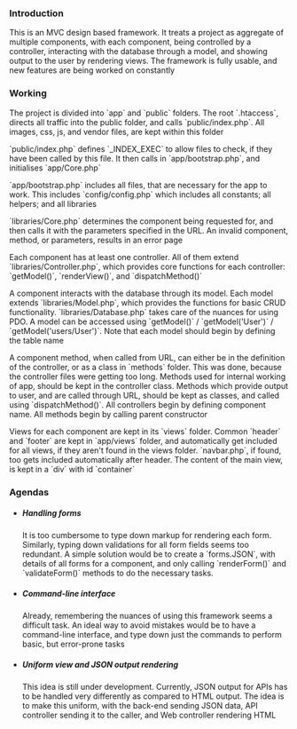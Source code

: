 <h3>Introduction</h3>
<p>This is an MVC design based framework. It treats a project as aggregate of multiple components, with each component, being controlled by a controller, interacting with the database through a model, and showing output to the user by rendering views. The framework is fully usable, and new features are being worked on constantly</p>

<h3>Working</h3>

<p>The project is divided into `app` and `public` folders. The root `.htaccess`, directs all traffic into the public folder, and calls `public/index.php`. All images, css, js, and vendor files, are kept within this folder</p>

<p>`public/index.php` defines `_INDEX_EXEC` to allow files to check, if they have been called by this file. It then calls in `app/bootstrap.php`, and initialises `app/Core.php`</p>

<p>`app/bootstrap.php` includes all files, that are necessary for the app to work. This includes `config/config.php` which includes all constants; all helpers; and all libraries</p>

<p>`libraries/Core.php` determines the component being requested for, and then calls it with the parameters specified in the URL. An invalid component, method, or parameters, results in an error page</p>

<p>Each component has at least one controller. All of them extend `libraries/Controller.php`, which provides core functions for each controller: `getModel()`, `renderView()`, and `dispatchMethod()`</p>

<p>A component interacts with the database through its model. Each model extends `libraries/Model.php`, which provides the functions for basic CRUD functionality. `libraries/Database.php` takes care of the nuances for using PDO. A model can be accessed using `getModel()` / `getModel('User')` / `getModel('users/User')`. Note that each model should begin by defining the table name</p>

<p>A component method, when called from URL, can either be in the definition of the controller, or as a class in `methods` folder. This was done, because the controller files were getting too long. Methods used for internal working of app, should be kept in the controller class. Methods which provide output to user, and are called through URL, should be kept as classes, and called using `dispatchMethod()`. All controllers begin by defining component name. All methods begin by calling parent constructor</p>

<p>Views for each component are kept in its `views` folder. Common `header` and `footer` are kept in `app/views` folder, and automatically get included for all views, if they aren't found in the views folder. `navbar.php`, if found, too gets included automatically after header. The content of the main view, is kept in a `div` with id `container`</p>

<h3>Agendas</h3>
<ul>
	<li>
		<h5>Handling forms</h5>
		<p>It is too cumbersome to type down markup for rendering each form. Similarly, typing down validations for all form fields seems too redundant. A simple solution would be to create a `forms.JSON`, with details of all forms for a component, and only calling `renderForm()` and `validateForm()` methods to do the necessary tasks.</p>
	</li>
	<li>
		<h5>Command-line interface</h5>
		<p>Already, remembering the nuances of using this framework seems a difficult task. An ideal way to avoid mistakes would be to have a command-line interface, and type down just the commands to perform basic, but error-prone tasks</p>
	</li>
	<li>
		<h5>Uniform view and JSON output rendering</h5>
		<p>This idea is still under development. Currently, JSON output for APIs has to be handled very differently as compared to HTML output. The idea is to make this uniform, with the back-end sending JSON data, API controller sending it to the caller, and Web controller rendering HTML</p>
	</li>
</ul>